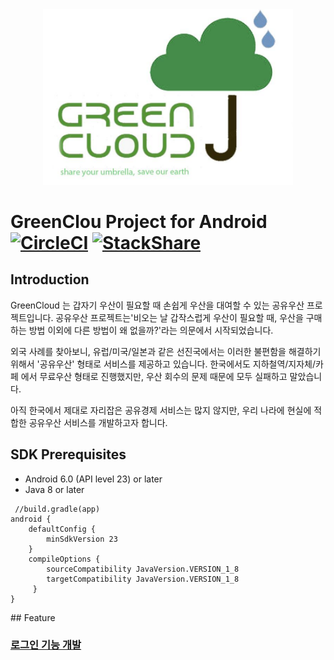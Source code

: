 <center><img src="https://github.com/Green-Cloud-Project/GreenCloud/blob/master/Document/img/greencloud_logo.png" width="400" ></center>
 
# GreenClou Project for Android [![CircleCI](https://circleci.com/gh/Green-Cloud-Project/GreenCloud.svg?style=svg)](https://circleci.com/gh/Green-Cloud-Project/GreenCloud) [![StackShare](http://img.shields.io/badge/tech-stack-0690fa.svg?style=flat)](https://stackshare.io/bentley/greencloud)
 
## Introduction
GreenCloud 는 갑자기 우산이 필요할 때 손쉽게 우산을 대여할 수 있는 공유우산 프로젝트입니다. 
공유우산 프로젝트는'비오는 날 갑작스럽게 우산이 필요할 때, 우산을 구매하는 방법 이외에 다른 방법이 왜 없을까?'라는 의문에서 시작되었습니다.

외국 사례를 찾아보니, 유럽/미국/일본과 같은 선진국에서는
이러한 불편함을 해결하기 위해서 '공유우산' 형태로 서비스를 제공하고 있습니다.
한국에서도 지하철역/지자체/카페 에서 무료우산 형태로 진행했지만,
우산 회수의 문제 때문에 모두 실패하고 말았습니다.

아직 한국에서 제대로 자리잡은 공유경제 서비스는 많지 않지만,
우리 나라에 현실에 적합한 공유우산 서비스를 개발하고자 합니다.

## SDK Prerequisites
* Android 6.0 (API level 23) or later
* Java 8 or later
<div class="highlight"><pre class="codehilite"><code> //build.gradle(app)
android {
    defaultConfig {
        minSdkVersion 23
    }
    compileOptions {
        sourceCompatibility JavaVersion.VERSION_1_8
        targetCompatibility JavaVersion.VERSION_1_8
     }
} </code></pre></div>
## Feature

### [로그인 기능 개발](./develop_note/Login.md)
